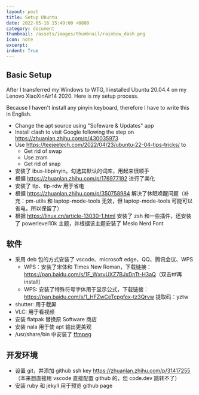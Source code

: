 ```yaml
---
layout: post
title: Setup Ubuntu
date: 2022-05-16 15:49:00 +0800
category: document
thumbnail: /assets/images/thumbnail/rainbow_dash.png
icon: note
excerpt: 
indent: True
---
```


## Basic Setup

After I transferred my Windows to WTG, I installed Ubuntu 20.04.4 on my Lenovo XiaoXinAir14 2020. Here is my setup process.

Because I haven't install any pinyin keyboard, therefore I have to write this in English.

- Change the apt source using "Sofeware & Updates" app
- Install clash to visit Google following the step on <https://zhuanlan.zhihu.com/p/430035973>
- Use <https://teejeetech.com/2022/04/23/ubuntu-22-04-tips-tricks/> to
  - Get rid of swap
  - Use zram
  - Get rid of snap
- 安装了 ibus-libpinyin，勾选其默认的词库，用起来很顺手
- 根据 <https://zhuanlan.zhihu.com/p/176977192> 进行了美化
- 安装了 tlp、tlp-rdw 用于省电
- 根据 <https://zhuanlan.zhihu.com/p/350758984> 解决了休眠唤醒问题（补充：pm-utils 和 laptop-mode-tools 无效，但 laptop-mode-tools 可能可以省电，所以保留了）
- 根据 <https://linux.cn/article-13030-1.html> 安装了 zsh 和一些插件，还安装了 powerlevel10k 主题，并根据该主题安装了 Meslo Nerd Font

## 软件

- 采用 deb 包的方式安装了 vscode、microsoft edge、QQ、腾讯会议、WPS
  - WPS：安装了宋体和 Times New Roman，下载链接：<https://pan.baidu.com/s/1F_WxrvUXZ7BJxDnTt-H3aQ>（双击ttf再install）
  - WPS: 安装了特殊符号字体用于显示公式，下载链接：<https://pan.baidu.com/s/1_HFZwCeTcpgfex-tz3Qrvw> 提取码：yztw
- shutter: 用于截屏
- VLC: 用于看视频
- 安装 flatpak 替换原 Software 商店
- 安装 nala 用于使 apt 输出更美观
- /usr/share/bin 中安装了 [ffmpeg](https://www.johnvansickle.com/ffmpeg/)


## 开发环境

- 设置 git，并添加 github ssh key <https://zhuanlan.zhihu.com/p/31417255>（本来想直接用 vscode 直接配置 github 的，但 code.dev 跳转不了）
- 安装 ruby 和 jekyll 用于预览 github page